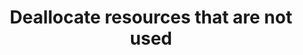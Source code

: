---
layout:     tactic
title:      "Deallocate resources that are not used"
tags:       scaling resources
t-sort:     "Awesome Tactic"
t-type:     "Architectural Tactic"
categories: resource-allocation
t-description: "Resources that are not used should be deallocated to save costs. This deallocation could be static (at a fixed moment in time) or dynamic (based on the changing environment). Selected services might not be required outside office hours (e.g., test environments). Hence, the workload could be architected to automatically deallocate resources during the evening, night, and weekend to save costs. If the workload is not used during a specific moment in time, switching off (idle) resources saves energy."
t-participant: "Cloud consumer"
t-artifact: "Software resources"
t-context: "Public cloud"
t-feature: 
t-intent: "Reducing the waste of resources"
t-targetQA: "Cost-efficiency"
t-relatedQA: "Energy-efficiency"
t-measuredimpact:
t-source: "Master Thesis “Architectural Tactics to Optimize Software for Energy Efficiency in the Public Cloud” by Sophie Vos"
t-source-doi: "N/A"
---